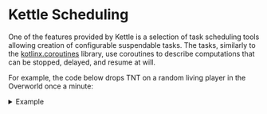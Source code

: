 # Kettle Scheduling

One of the features provided by Kettle is a selection of task scheduling tools
allowing creation of configurable suspendable tasks. The tasks, similarly to the
[kotlinx.coroutines](https://github.com/Kotlin/kotlinx.coroutines) library, use
coroutines to describe computations that can be stopped, delayed, and resume at will.

For example, the code below drops TNT on a random living player in the Overworld once a minute:
<details>
    <summary>Example</summary>
<div markdown="1">
```kotlin
//create a scheduler with a server world context
val scheduler = scheduler<ServerWorld> {
    //add a task
    task {
        //that runs infinitely and pauses
        //for 1 minute (1200 ticks) after every run
        run infinitely {
            pause = 60 * 20
        }

        action {
            //use the ServerWorld as `this`
            withContext {
                randomAlivePlayer?.let {
                    it.sendMessage(
                        Text.literal("Think fast"),
                        MessageType.SYSTEM
                    )

                    //suspend task for 1 second
                    sleepFor(20)

                    TntBlock.primeTnt(this, it.pos.up(2))
                }
            }
        }
    }
}

ServerTickEvents.START.register {
    if (server.registryKey == World.OVERWORLD) {
        //pass the ServerWorld as context and advance the tasks
        scheduler.tick(server)
    }
}
```
</div>
</details>

# Why use scheduling?

<details>
    <summary>Long-running tasks</summary>

Like other Kotlin coroutines, scheduled tasks can be suspended to pause the task.
Functions like [sleepFor](reference/kettle/coffee.cypher.kettle.scheduler/-task-context/sleep-for.md)
or [waitUntil](reference/kettle/coffee.cypher.kettle.scheduler/-task-context/wait-until.md)
cleanly describe how tasks behave over multiple ticks without having to resort
to manually splitting up the code and keeping track of conditions, states, and timers.

</details>

<details>
    <summary>Separating responsibilities</summary>

When using a scheduler, tasks can be given individual responsibilities, such as
energy transfer vs. consuming fuel or manipulating redstone output. This allows tasks
to contain their own state, start and pause individually, and even control one another.

</details>

<details>
    <summary>Functionality as "extensions"</summary>

When designing objects such as block entities, tasks allow moving all actions
and transient state out of the class, leaving behind a minimal data representation
that only takes care of storing permanent data, transferring it to/from NBT and network,
and responding to external events or API calls.

</details>

# Limitations

<details>
    <summary>Data serialization</summary>

Serializing the task's entire coroutine is generally not feasible, meaning retrieving
and inserting its internal state for NBT persistence or networking has to be done
manually. This can cause coroutines to lose some of their linearity if too much data needs
to be stored.

One way to handle this is to store all permanent/shared data on the saved/synchronized
object (e.g. block entity), so it can be used by serializing methods, and initialize values
within the task to those in the fields, instead of usual default values, as to expect
those values to contain data from previous iterations.

</details>

# Basics

The basic units of the scheduling API are:

* [Task](reference/kettle/coffee.cypher.kettle.scheduler/-task/index.md) containing the full
configuration, action, and current state of any given task.
A task can tick, given the correct context. It can be paused, stopped, started, or restarted
externally, or sleep or wait for a condition from inside the task.
* [TickingScheduler](reference/kettle/coffee.cypher.kettle.scheduler/-ticking-scheduler/index.md)
serving as a collection of tasks that require the same context.
It can receive a context or context update, using it to run all contained tasks.

Additional elements of interest are:

* [TaskTicker](reference/kettle/coffee.cypher.kettle.tickers.task/-task-ticker/index.md)
is a scheduler wrapper that can be directly used as a BlockEntityTicker.
In addition to providing access to the entity and other tick parameters, it allows
finding schedulers belonging to the same ticker on other block entities.
* [ExecutionConfiguration](reference/kettle/coffee.cypher.kettle.scheduler/-execution-configuration/index.md)
describes how many times the task should run, delay
before initial execution and every following one, as well how much real time the
task is allowed to run until `yield()` interrupts it.
* [TaskContext](reference/kettle/coffee.cypher.kettle.scheduler/-task-context/index.md)
serves as the execution environment on the task. It provides
access to suspension points like `sleepFor(ticks)` or `waitUntil(condition)`,
which allow the task to delay execution.

## Simple ticker example

For this example, we will create a block entity that fills a square centered
above itself with farmland. Let's define the objects:

```kotlin
class ExampleBlockEntity(blockPos: BlockPos, blockState: BlockState) : BlockEntity(
    exampleBEType, blockPos, blockState
)

//this example will not show parameters
//not relevant to Kettle
object ExampleBlock : BlockWithEntity() {
    override fun <T : BlockEntity> getTicker(
        world: World, state: BlockState, type: BlockEntityType<T>
    ): BlockEntityTicker<T> = exampleTicker.cast()
}
```

Note the `.cast()` call in `getTicker`: the ticker we will define requires a specific
block entity type, while the `getTicker` method is generic. In cases where the block
or block entity type in question make it certain what type of block entity is present,
the [cast](reference/kettle/coffee.cypher.kettle.tickers/cast.md) extension can be used
to cast the ticker to the correct generic `T`.

With that out of the way, let us implement a ticker:

```kotlin
//the compiler will often infer this
val exampleTicker = taskTicker<ExampleBlockEntity> {
    task {
        //this task will run immediately
        name = "Farmland"
        start = true

        //and only once
        run once {}

        //the code executed by the task
        action {
            //adds the tick parameters
            //as a context receiver
            withContext {
                //get a sequence of all block positions to be filled
                val positions = Box(pos.up()).expand(5, 0, 5).getContainedBlockPos()

                positions.forEach {
                    world.setBlockState(it, Blocks.FARMLAND.defaultState)
                    //place 2 blocks a second
                    sleepFor(10)
                }
            }
        }
    }
}
```

Provided the block and block entity are registered correctly, the block will
immediately create an 11x11 square of farmland above itself once placed.

Let's take a look at some of the code above:

[withContext](reference/kettle/coffee.cypher.kettle.scheduler/-task-context/with-context.md)
is a method of the `TaskContext` providing access
to the additional context argument. In this case, that argument is [TickerContext](reference/kettle/coffee.cypher.kettle.tickers.task/-ticker-context/index.md).
<details>
    <summary>Note on future changes to contexts</summary>

Once [context receivers](https://github.com/Kotlin/KEEP/blob/master/proposals/context-receivers.md)
are stabilized, this argument will instead
be provided to the lambda directly as a context. This likely not require
code changes immediately, but `withContext` will no longer be necessary and will
be deprecated.
</details>

[sleepFor](reference/kettle/coffee.cypher.kettle.scheduler/-task-context/sleep-for.md)
is a method of TaskContext allowing the task to suspend itself for
a specified number of ticks. The task is then recorded to a continuation and begins
counting down whenever the scheduler (in this case ticker) calls it.

`run once {}` creates a default [ExecutionConfiguration.Once](reference/kettle/coffee.cypher.kettle.scheduler/-execution-configuration/-companion/once.md),
meaning the task will not re-run once completed.

## Building on the task

For the second step, let's make changes to this task:

1) Place blocks as fast as possible, but don't take more than 10ms per tick to prevent lag.
2) Run the task every time an iron block is placed under the block entity, consuming the block.
3) Redstone signal pauses the task.

```kotlin
val exampleTicker = taskTicker<ExampleBlockEntity> {
    //hold a reference to this task
    //so it can be paused
    val farmTask = task {
        name = "Farmland"
        start = true

        //this task now runs infinitely
        run infinitely {
            //and yields after 10 ms
            yieldsAfterMs = 10
        }

        action {
            withContext {
                //only start once an iron block is detected
                waitUntil {
                    world.getBlockState(pos.down()).block == Blocks.IRON_BLOCK
                }

                world.removeBlock(pos.down(), false)

                val positions = Box(pos.up()).expand(5, 0, 5).getContainedBlockPos()

                positions.forEach {
                    world.setBlockState(it, Blocks.FARMLAND.defaultState)
                    //yield after every loop to
                    //let the scheduling pause after 10ms
                    yield()
                }
            }
        }
    }

    task {
        name = "Redstone Control"
        start = true

        action {
            waitUntil {
                world.getReceivedRedstonePower(pos) > 0
            }

            //pause the task on high redstone
            farmTask.pause()

            //check every 3 ticks
            waitUntil(checkEvery = 3) {
                world.getReceivedRedstonePower(pos) == 0
            }

            //and resume on low
            farmTask.resume()
        }
    }
}
```

With the second task having a reference to the first, it can pause and resume it
at will, allowing separation of the main logic from the additional redstone pause.

The farmland task now calls [waitUntil](reference/kettle/coffee.cypher.kettle.scheduler/-task-context/wait-until.md)
allowing it to remain suspended until
it detects an iron block. Similarly, Redstone Control makes use of this method,
while also reducing the frequency of the checks for resuming the task with the
`checkEvery` parameter.

In place of `sleepFor`, the Farmland task now calls [yield](reference/kettle/coffee.cypher.kettle.scheduler/-task-context/yield.md).
Unlike `sleepFor`,`yield` does not suspend the task unconditionally. However, if it detects that the
task has taken too long since it last resumed, as configured by `yieldsAfterMs`, it suspends the task until next tick.

**Note**: like other coroutines, tasks rely on cooperative multitasking, meaning
they have to allow control to be taken away from them and will not be stopped unexpectedly.
While yield is a useful tool for mitigating lag, you must call it yourself at key points,
such as within long-running loops, allowing the scheduler to take back control.
Additionally, you should expect that the operation may or may not continue on the
same tick and not make unsafe assumptions about whether your code is running continuously.
